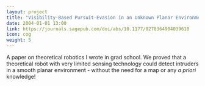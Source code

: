 ```yaml
---
layout: project
title: "Visibility-Based Pursuit-Evasion in an Unknown Planar Environment"
date: 2004-01-01 13:00
link: https://journals.sagepub.com/doi/abs/10.1177/0278364904039610
icon: cog
weight: 5
---
```


A paper on theoretical robotics I wrote in grad school. We proved that a theoretical robot with very limited sensing technology could detect intruders in a smooth planar environment - without the need for a map or any *a priori* knowledge!
